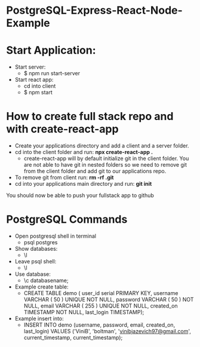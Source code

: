 # PostgreSQL-Express-React-Node-Example

# Start Application:
- Start server:
  * $ npm run start-server
- Start react app:
  * cd into client
  * $ npm start

# How to create full stack repo and with create-react-app
- Create your applications directory and add a client and a server folder.
- cd into the client folder and run: **npx create-react-app .**
  * create-react-app will by default initialize git in the client folder. You are not able to have git in nested folders so we need to remove git from the client folder and add git to our applications repo.
- To remove git from client run: **rm -rf .git**
- cd into your applications main directory and run: **git init**

You should now be able to push your fullstack app to github

# PostgreSQL Commands
- Open postgresql shell in terminal
  * psql postgres
- Show databases:
  * \l
- Leave psql shell:
  * \l
- Use database:
  * \c databasename;
- Example create table:
  * CREATE TABLE demo (
	user_id serial PRIMARY KEY,
	username VARCHAR ( 50 ) UNIQUE NOT NULL,
	password VARCHAR ( 50 ) NOT NULL,
	email VARCHAR ( 255 ) UNIQUE NOT NULL,
	created_on TIMESTAMP NOT NULL,
  last_login TIMESTAMP);
- Example insert into:
  * INSERT INTO demo (username, password, email, created_on, last_login)
    VALUES ('ViniB', 'boltman', 'vinibjazevich97@gmail.com', current_timestamp, current_timestamp);